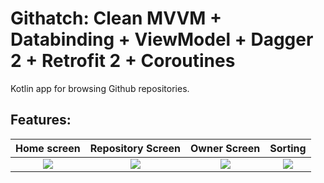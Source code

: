# Githatch: Clean MVVM + Databinding + ViewModel + Dagger 2 + Retrofit 2 + Coroutines
Kotlin app for browsing Github repositories.


**Features:**
  -   
Home screen              |  Repository Screen      | Owner Screen                | Sorting                   
:-------------------------:|:-------------------------:|:-------------------------:|:-------------------------:
![](https://imgur.com/2lpJQtC.jpg)  |  ![](https://imgur.com/Xof46Hf.jpg) | ![](https://imgur.com/V2RMKHp.jpg)| ![](https://imgur.com/yyDoqx0.jpg) |

